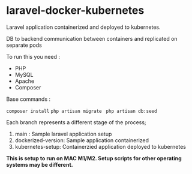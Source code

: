 # laravel-docker-kubernetes

Laravel application containerized and deployed to kubernetes.

DB to backend communication between containers and replicated on separate pods

To run this you need : 
- PHP
- MySQL
- Apache
- Composer

Base commands :

``` composer install ```
 ``` php artisan migrate ```
 ``` php artisan db:seed```

Each branch represents a different stage of the process;
1. main : Sample laravel application setup
2. dockerized-version: Sample application containerized
3. kubernetes-setup: Containerzied application deployed to kubernetes

**This is setup to run on MAC M1/M2. Setup scripts for other operating systems may be different.**
